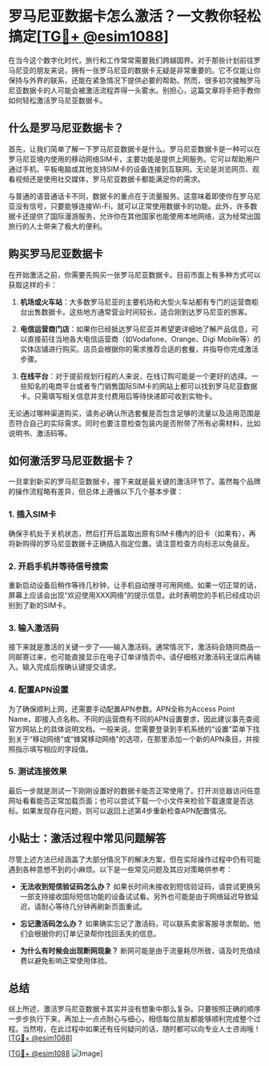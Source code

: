 # 罗马尼亚数据卡怎么激活？一文教你轻松搞定[[TG💪+ @esim1088](https://t.me/s/esim1088)]

在当今这个数字化时代，旅行和工作常常需要我们跨越国界。对于那些计划前往罗马尼亚的朋友来说，拥有一张罗马尼亚的数据卡无疑是非常重要的。它不仅能让你保持与外界的联系，还能在紧急情况下提供必要的帮助。然而，很多初次接触罗马尼亚数据卡的人可能会被激活流程弄得一头雾水。别担心，这篇文章将手把手教你如何轻松激活罗马尼亚数据卡。

## 什么是罗马尼亚数据卡？

首先，让我们简单了解一下罗马尼亚数据卡是什么。罗马尼亚数据卡是一种可以在罗马尼亚境内使用的移动网络SIM卡，主要功能是提供上网服务。它可以帮助用户通过手机、平板电脑或其他支持SIM卡的设备连接到互联网。无论是浏览网页、观看视频还是使用社交媒体，罗马尼亚数据卡都能满足你的需求。

与普通的语音通话卡不同，数据卡的重点在于流量服务。这意味着即使你在罗马尼亚没有信号，只要能够连接Wi-Fi，就可以正常使用数据卡的功能。此外，许多数据卡还提供了国际漫游服务，允许你在其他国家也能使用本地网络，这为经常出国旅行的人士带来了极大的便利。

## 购买罗马尼亚数据卡

在开始激活之前，你需要先购买一张罗马尼亚数据卡。目前市面上有多种方式可以获取这样的卡：

1. **机场或火车站**：大多数罗马尼亚的主要机场和大型火车站都有专门的运营商柜台出售数据卡。这些地方通常营业时间较长，适合刚到达罗马尼亚的旅客。
   
2. **电信运营商门店**：如果你已经抵达罗马尼亚并希望更详细地了解产品信息，可以直接前往当地各大电信运营商（如Vodafone、Orange、Digi Mobile等）的实体店铺进行购买。店员会根据你的需求推荐合适的套餐，并指导你完成激活步骤。
   
3. **在线平台**：对于提前规划行程的人来说，在线订购可能是一个更好的选择。一些知名的电商平台或者专门销售国际SIM卡的网站上都可以找到罗马尼亚数据卡。只需填写相关信息并支付费用后等待快递即可收到实物卡。

无论通过哪种渠道购买，请务必确认所选套餐是否包含足够的流量以及适用范围是否符合自己的实际需求。同时也要注意检查包装内是否附带了所有必需材料，比如说明书、激活码等。

## 如何激活罗马尼亚数据卡？

一旦拿到新买的罗马尼亚数据卡，接下来就是最关键的激活环节了。虽然每个品牌的操作流程略有差异，但总体上遵循以下几个基本步骤：

### 1. 插入SIM卡

确保手机处于关机状态，然后打开后盖取出原有SIM卡槽内的旧卡（如果有），再将新购得的罗马尼亚数据卡正确插入指定位置。请注意检查方向标志以免装反。

### 2. 开启手机并等待信号搜索

重新启动设备后稍作等待几秒钟，让手机自动搜寻可用网络。如果一切正常的话，屏幕上应该会出现“欢迎使用XXX网络”的提示信息。此时表明您的手机已经成功识别到了新的SIM卡。

### 3. 输入激活码

接下来就是激活的关键一步了——输入激活码。通常情况下，激活码会随同商品一同邮寄过来，也可能直接显示在电子订单详情页中。请仔细核对激活码无误后再输入。输入完成后按确认键提交请求。

### 4. 配置APN设置

为了确保顺利上网，还需要手动配置APN参数。APN全称为Access Point Name，即接入点名称。不同的运营商有不同的APN设置要求，因此建议事先查阅官方网站上的具体说明文档。一般来说，您需要登录到手机系统的“设置”菜单下找到关于“移动网络”或“蜂窝移动网络”的选项，在那里添加一个新的APN条目，并按照指示填写相应的字段值。

### 5. 测试连接效果

最后一步就是测试一下刚刚设置好的数据卡能否正常使用了。打开浏览器访问任意网址看看能否正常加载页面；也可以尝试下载一个小文件来检验下载速度是否达标。如果发现存在问题，则可以返回上述第4步重新检查APN配置情况。

## 小贴士：激活过程中常见问题解答

尽管上述方法已经涵盖了大部分情况下的解决方案，但在实际操作过程中仍有可能遇到各种意想不到的小麻烦。以下是一些常见问题及其应对策略供参考：

- **无法收到短信验证码怎么办？**
  如果长时间未接收到短信验证码，请尝试更换另一部支持接收国际短信功能的设备试试看。另外也可能是由于网络延迟导致延迟，请耐心等待几分钟再刷新页面重试。

- **忘记激活码怎么办？**
  如果确实忘记了激活码，可以联系卖家客服寻求帮助。他们会根据你的订单记录帮你找回丢失的信息。

- **为什么有时候会出现断网现象？**
  断网可能是由于流量耗尽所致，请及时充值续费以避免影响正常使用体验。

## 总结

综上所述，激活罗马尼亚数据卡其实并没有想象中那么复杂。只要按照正确的顺序一步步执行下来，再加上一点点耐心与细心，相信每位朋友都能够顺利完成整个过程。当然啦，在此过程中如果还有任何疑问的话，随时都可以向专业人士咨询哦！[[TG💪+ @esim1088](https://t.me/s/esim1088)]

[[TG💪+ @esim1088](https://t.me/s/esim1088) ![Image](https://i.postimg.cc/4NQfJmqS/Snipaste-2025-05-13-00-14-12.png)]